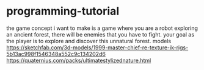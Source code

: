 # programming-tutorial
the game concept i want to make is a game where you are a robot exploring an ancient forest, there will be enemies that you have to fight. your goal as the player is to explore and discover this unnatural forest.
models
https://sketchfab.com/3d-models/1999-master-chief-re-texture-ik-rigs-5b13ac998f1546348a552c9c134202d6 
https://quaternius.com/packs/ultimatestylizednature.html
